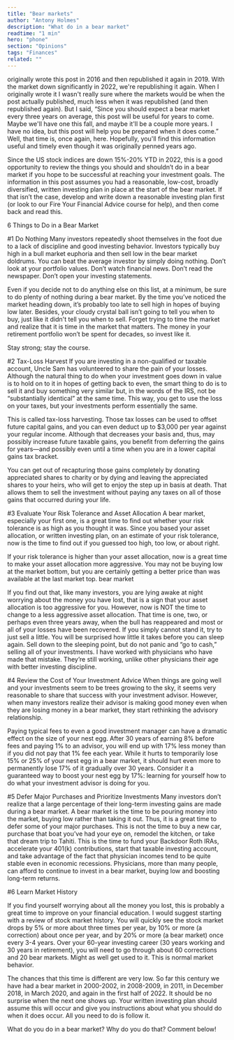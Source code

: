 ```yaml
---
title: "Bear markets"
author: "Antony Holmes"
description: "What do in a bear market"
readtime: "1 min"
hero: "phone"
section: "Opinions"
tags: "Finances"
related: ""
---
```


 originally wrote this post in 2016 and then republished it again in 2019. With the market down significantly in 2022, we're republishing it again. When I originally wrote it I wasn't really sure where the markets would be when the post actually published, much less when it was republished (and then republished again). But I said, “Since you should expect a bear market every three years on average, this post will be useful for years to come. Maybe we'll have one this fall, and maybe it'll be a couple more years. I have no idea, but this post will help you be prepared when it does come.” Well, that time is, once again, here. Hopefully, you'll find this information useful and timely even though it was originally penned years ago.

 <!-- end -->

Since the US stock indices are down 15%-20% YTD in 2022, this is a good opportunity to review the things you should and shouldn’t do in a bear market if you hope to be successful at reaching your investment goals. The information in this post assumes you had a reasonable, low-cost, broadly diversified, written investing plan in place at the start of the bear market. If that isn’t the case, develop and write down a reasonable investing plan first (or look to our Fire Your Financial Advice course for help), and then come back and read this.


 

6 Things to Do in a Bear Market
 

#1 Do Nothing
Many investors repeatedly shoot themselves in the foot due to a lack of discipline and good investing behavior. Investors typically buy high in a bull market euphoria and then sell low in the bear market doldrums. You can beat the average investor by simply doing nothing. Don’t look at your portfolio values. Don’t watch financial news. Don’t read the newspaper. Don’t open your investing statements.


Even if you decide not to do anything else on this list, at a minimum, be sure to do plenty of nothing during a bear market. By the time you’ve noticed the market heading down, it’s probably too late to sell high in hopes of buying low later. Besides, your cloudy crystal ball isn’t going to tell you when to buy, just like it didn't tell you when to sell. Forget trying to time the market and realize that it is time in the market that matters. The money in your retirement portfolio won’t be spent for decades, so invest like it.

Stay strong; stay the course.

 

#2 Tax-Loss Harvest
If you are investing in a non-qualified or taxable account, Uncle Sam has volunteered to share the pain of your losses. Although the natural thing to do when your investment goes down in value is to hold on to it in hopes of getting back to even, the smart thing to do is to sell it and buy something very similar but, in the words of the IRS, not be “substantially identical” at the same time. This way, you get to use the loss on your taxes, but your investments perform essentially the same.

This is called tax-loss harvesting. Those tax losses can be used to offset future capital gains, and you can even deduct up to $3,000 per year against your regular income. Although that decreases your basis and, thus, may possibly increase future taxable gains, you benefit from deferring the gains for years—and possibly even until a time when you are in a lower capital gains tax bracket.

You can get out of recapturing those gains completely by donating appreciated shares to charity or by dying and leaving the appreciated shares to your heirs, who will get to enjoy the step up in basis at death. That allows them to sell the investment without paying any taxes on all of those gains that occurred during your life.

 

#3 Evaluate Your Risk Tolerance and Asset Allocation
A bear market, especially your first one, is a great time to find out whether your risk tolerance is as high as you thought it was. Since you based your asset allocation, or written investing plan, on an estimate of your risk tolerance, now is the time to find out if you guessed too high, too low, or about right.

If your risk tolerance is higher than your asset allocation, now is a great time to make your asset allocation more aggressive. You may not be buying low at the market bottom, but you are certainly getting a better price than was available at the last market top.
bear market

If you find out that, like many investors, you are lying awake at night worrying about the money you have lost, that is a sign that your asset allocation is too aggressive for you. However, now is NOT the time to change to a less aggressive asset allocation. That time is one, two, or perhaps even three years away, when the bull has reappeared and most or all of your losses have been recovered. If you simply cannot stand it, try to just sell a little. You will be surprised how little it takes before you can sleep again. Sell down to the sleeping point, but do not panic and “go to cash,” selling all of your investments. I have worked with physicians who have made that mistake. They’re still working, unlike other physicians their age with better investing discipline.

 

#4 Review the Cost of Your Investment Advice
When things are going well and your investments seem to be trees growing to the sky, it seems very reasonable to share that success with your investment advisor. However, when many investors realize their advisor is making good money even when they are losing money in a bear market, they start rethinking the advisory relationship.

Paying typical fees to even a good investment manager can have a dramatic effect on the size of your nest egg. After 30 years of earning 8% before fees and paying 1% to an advisor, you will end up with 17% less money than if you did not pay that 1% fee each year. While it hurts to temporarily lose 15% or 25% of your nest egg in a bear market, it should hurt even more to permanently lose 17% of it gradually over 30 years. Consider it a guaranteed way to boost your nest egg by 17%: learning for yourself how to do what your investment advisor is doing for you.

 

#5 Defer Major Purchases and Prioritize Investments
Many investors don’t realize that a large percentage of their long-term investing gains are made during a bear market. A bear market is the time to be pouring money into the market, buying low rather than taking it out. Thus, it is a great time to defer some of your major purchases. This is not the time to buy a new car, purchase that boat you’ve had your eye on, remodel the kitchen, or take that dream trip to Tahiti. This is the time to fund your Backdoor Roth IRAs, accelerate your 401(k) contributions, start that taxable investing account, and take advantage of the fact that physician incomes tend to be quite stable even in economic recessions. Physicians, more than many people, can afford to continue to invest in a bear market, buying low and boosting long-term returns.

 

#6 Learn Market History

If you find yourself worrying about all the money you lost, this is probably a great time to improve on your financial education. I would suggest starting with a review of stock market history. You will quickly see the stock market drops by 5% or more about three times per year, by 10% or more (a correction) about once per year, and by 20% or more (a bear market) once every 3-4 years. Over your 60-year investing career (30 years working and 30 years in retirement), you will need to go through about 60 corrections and 20 bear markets. Might as well get used to it. This is normal market behavior.

 

The chances that this time is different are very low. So far this century we have had a bear market in 2000-2002, in 2008-2009, in 2011, in December 2018, in March 2020, and again in the first half of 2022. It should be no surprise when the next one shows up. Your written investing plan should assume this will occur and give you instructions about what you should do when it does occur. All you need to do is follow it.

What do you do in a bear market? Why do you do that? Comment below!